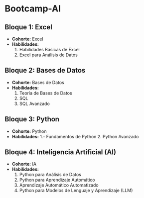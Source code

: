 # Bootcamp-AI

## Bloque 1: Excel
- **Cohorte:** Excel
- **Habilidades:**
  1. Habilidades Básicas de Excel
  2. Excel para Análisis de Datos
## Bloque 2: Bases de Datos
- **Cohorte:** Bases de Datos
- **Habilidades:**
  1. Teoría de Bases de Datos
  2. SQL
  3. SQL Avanzado

## Bloque 3: Python
- **Cohorte:** Python
- **Habilidades:**
  1.- Fundamentos de Python
  2. Python Avanzado

## Bloque 4: Inteligencia Artificial (AI)
- **Cohorte:** IA
- **Habilidades:**
  1. Python para Análisis de Datos
  2. Python para Aprendizaje Automático
  3. Aprendizaje Automático Automatizado
  4. Python para Modelos de Lenguaje y Aprendizaje (LLM)
